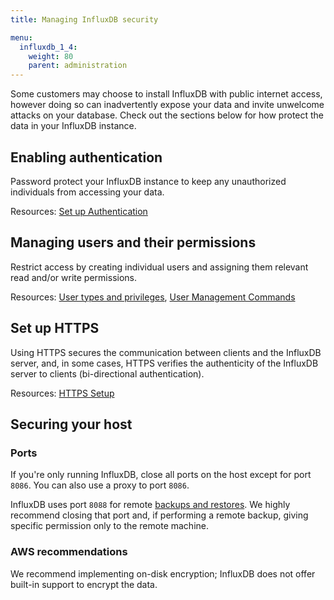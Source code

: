 ```yaml
---
title: Managing InfluxDB security

menu:
  influxdb_1_4:
    weight: 80
    parent: administration
---
```


Some customers may choose to install InfluxDB with public internet access, however
doing so can inadvertently expose your data and invite unwelcome attacks on your database.
Check out the sections below for how protect the data in your InfluxDB instance.

## Enabling authentication

Password protect your InfluxDB instance to keep any unauthorized individuals
from accessing your data.

Resources:
[Set up Authentication](/influxdb/v1.4/query_language/authentication_and_authorization/#set-up-authentication)

## Managing users and their permissions

Restrict access by creating individual users and assigning them relevant
read and/or write permissions.

Resources:
[User types and privileges](/influxdb/v1.4/query_language/authentication_and_authorization/#user-types-and-privileges),
[User Management Commands](/influxdb/v1.4/query_language/authentication_and_authorization/#user-management-commands)

## Set up HTTPS

Using HTTPS secures the communication between clients and the InfluxDB server, and, in
some cases, HTTPS verifies the authenticity of the InfluxDB server to clients (bi-directional authentication).

Resources:
[HTTPS Setup](/influxdb/v1.4/administration/https_setup/)

## Securing your host

### Ports
If you're only running InfluxDB, close all ports on the host except for port `8086`.
You can also use a proxy to port `8086`.

InfluxDB uses port `8088` for remote [backups and restores](/influxdb/v1.4/administration/backup_and_restore/).
We highly recommend closing that port and, if performing a remote backup,
giving specific permission only to the remote machine.

### AWS recommendations

We recommend implementing on-disk encryption; InfluxDB does not offer built-in support to encrypt the data.
